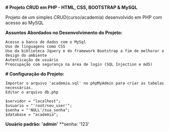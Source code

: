**# Projeto CRUD em PHP - HTML, CSS, BOOTSTRAP & MySQL**

Projeto de um simples CRUD(curso/academia) desenvolvido em PHP com acesso ao MySQL

**Assuntos Abordados no Desenvolvimento do Projeto:**

```
Acesso a banco de dados com o MySql
Uso de linguagens como CSS
Uso da biblioteca Jquery e do framework Bootstrap a fim de melhorar o design do ambiente
Autenticação de usuário
Preocupação com segurança na área de login (SQL Injection e md5)

```

**# Configuração do Projeto:**

```
Importar o arquivo 'academia.sql' no phpMyAdmin para criar as tabelas necessárias.
Editar o arquivo db.php

$servidor = "localhost";
$usuario = "'root/seu_user'";
$senha = "'NULL'/sua_senha";
$database = "academia";

```

**Usuário padrão: 'admin'**
**senha: '123'
